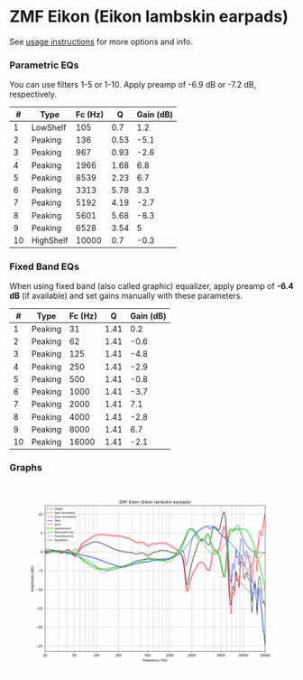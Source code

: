 # ZMF Eikon (Eikon lambskin earpads)
See [usage instructions](https://github.com/jaakkopasanen/AutoEq#usage) for more options and info.

### Parametric EQs
You can use filters 1-5 or 1-10. Apply preamp of -6.9 dB or -7.2 dB, respectively.

|   # | Type      |   Fc (Hz) |    Q |   Gain (dB) |
|-----|-----------|-----------|------|-------------|
|   1 | LowShelf  |       105 | 0.7  |         1.2 |
|   2 | Peaking   |       136 | 0.53 |        -5.1 |
|   3 | Peaking   |       967 | 0.93 |        -2.6 |
|   4 | Peaking   |      1966 | 1.68 |         6.8 |
|   5 | Peaking   |      8539 | 2.23 |         6.7 |
|   6 | Peaking   |      3313 | 5.78 |         3.3 |
|   7 | Peaking   |      5192 | 4.19 |        -2.7 |
|   8 | Peaking   |      5601 | 5.68 |        -8.3 |
|   9 | Peaking   |      6528 | 3.54 |         5   |
|  10 | HighShelf |     10000 | 0.7  |        -0.3 |

### Fixed Band EQs
When using fixed band (also called graphic) equalizer, apply preamp of **-6.4 dB** (if available) and set gains manually with these parameters.

|   # | Type    |   Fc (Hz) |    Q |   Gain (dB) |
|-----|---------|-----------|------|-------------|
|   1 | Peaking |        31 | 1.41 |         0.2 |
|   2 | Peaking |        62 | 1.41 |        -0.6 |
|   3 | Peaking |       125 | 1.41 |        -4.8 |
|   4 | Peaking |       250 | 1.41 |        -2.9 |
|   5 | Peaking |       500 | 1.41 |        -0.8 |
|   6 | Peaking |      1000 | 1.41 |        -3.7 |
|   7 | Peaking |      2000 | 1.41 |         7.1 |
|   8 | Peaking |      4000 | 1.41 |        -2.8 |
|   9 | Peaking |      8000 | 1.41 |         6.7 |
|  10 | Peaking |     16000 | 1.41 |        -2.1 |

### Graphs
![](./ZMF%20Eikon%20(Eikon%20lambskin%20earpads).png)
